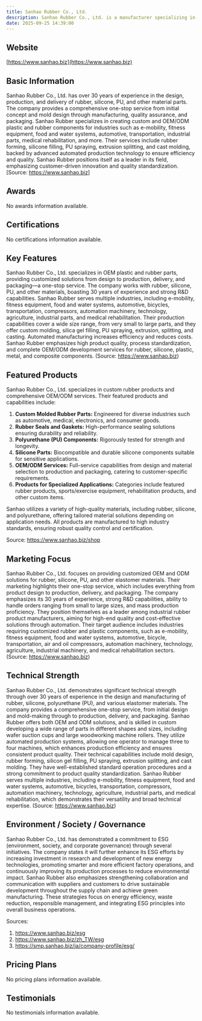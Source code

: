 ```yaml
---
title: Sanhao Rubber Co., Ltd.
description: Sanhao Rubber Co., Ltd. is a manufacturer specializing in OEM and custom solutions for rubber, silicone, and plastic parts, offering one-stop services from design through production and packaging for a wide range of industries.
date: 2025-09-25 14:39:00
---
```


## Website

[https://www.sanhao.biz](https://www.sanhao.biz)

## Basic Information

Sanhao Rubber Co., Ltd. has over 30 years of experience in the design, production, and delivery of rubber, silicone, PU, and other material parts. The company provides a comprehensive one-stop service from initial concept and mold design through manufacturing, quality assurance, and packaging. Sanhao Rubber specializes in creating custom and OEM/ODM plastic and rubber components for industries such as e-mobility, fitness equipment, food and water systems, automotive, transportation, industrial parts, medical rehabilitation, and more. Their services include rubber forming, silicone filling, PU spraying, extrusion splitting, and cast molding, backed by advanced automated production technology to ensure efficiency and quality. Sanhao Rubber positions itself as a leader in its field, emphasizing customer-driven innovation and quality standardization.
[Source: https://www.sanhao.biz]

## Awards

No awards information available.

## Certifications

No certifications information available.

## Key Features

Sanhao Rubber Co., Ltd. specializes in OEM plastic and rubber parts, providing customized solutions from design to production, delivery, and packaging—a one-stop service. The company works with rubber, silicone, PU, and other materials, boasting 30 years of experience and strong R&D capabilities. Sanhao Rubber serves multiple industries, including e-mobility, fitness equipment, food and water systems, automotive, bicycles, transportation, compressors, automation machinery, technology, agriculture, industrial parts, and medical rehabilitation. Their production capabilities cover a wide size range, from very small to large parts, and they offer custom molding, silica gel filling, PU spraying, extrusion, splitting, and casting. Automated manufacturing increases efficiency and reduces costs. Sanhao Rubber emphasizes high product quality, process standardization, and complete OEM/ODM development services for rubber, silicone, plastic, metal, and composite components.
(Source: https://www.sanhao.biz)

## Featured Products

Sanhao Rubber Co., Ltd. specializes in custom rubber products and comprehensive OEM/ODM services. Their featured products and capabilities include:

1. **Custom Molded Rubber Parts:** Engineered for diverse industries such as automotive, medical, electronics, and consumer goods.
2. **Rubber Seals and Gaskets:** High-performance sealing solutions ensuring durability and reliability.
3. **Polyurethane (PU) Components:** Rigorously tested for strength and longevity.
4. **Silicone Parts:** Biocompatible and durable silicone components suitable for sensitive applications.
5. **OEM/ODM Services:** Full-service capabilities from design and material selection to production and packaging, catering to customer-specific requirements.
6. **Products for Specialized Applications:** Categories include featured rubber products, sports/exercise equipment, rehabilitation products, and other custom items.

Sanhao utilizes a variety of high-quality materials, including rubber, silicone, and polyurethane, offering tailored material solutions depending on application needs. All products are manufactured to high industry standards, ensuring robust quality control and certification.

Source: https://www.sanhao.biz/shop

## Marketing Focus

Sanhao Rubber Co., Ltd. focuses on providing customized OEM and ODM solutions for rubber, silicone, PU, and other elastomer materials. Their marketing highlights their one-stop service, which includes everything from product design to production, delivery, and packaging. The company emphasizes its 30 years of experience, strong R&D capabilities, ability to handle orders ranging from small to large sizes, and mass production proficiency. They position themselves as a leader among industrial rubber product manufacturers, aiming for high-end quality and cost-effective solutions through automation. Their target audience includes industries requiring customized rubber and plastic components, such as e-mobility, fitness equipment, food and water systems, automotive, bicycle, transportation, air and oil compressors, automation machinery, technology, agriculture, industrial machinery, and medical rehabilitation sectors.
(Source: https://www.sanhao.biz)

## Technical Strength

Sanhao Rubber Co., Ltd. demonstrates significant technical strength through over 30 years of experience in the design and manufacturing of rubber, silicone, polyurethane (PU), and various elastomer materials. The company provides a comprehensive one-stop service, from initial design and mold-making through to production, delivery, and packaging. Sanhao Rubber offers both OEM and ODM solutions, and is skilled in custom developing a wide range of parts in different shapes and sizes, including wafer suction cups and large woodworking machine rollers. They utilize automated production systems, allowing one operator to manage three to four machines, which enhances production efficiency and ensures consistent product quality. Their technical capabilities include mold design, rubber forming, silicon gel filling, PU spraying, extrusion splitting, and cast molding. They have well-established standard operation procedures and a strong commitment to product quality standardization. Sanhao Rubber serves multiple industries, including e-mobility, fitness equipment, food and water systems, automotive, bicycles, transportation, compressors, automation machinery, technology, agriculture, industrial parts, and medical rehabilitation, which demonstrates their versatility and broad technical expertise.
(Source: https://www.sanhao.biz)

## Environment / Society / Governance

Sanhao Rubber Co., Ltd. has demonstrated a commitment to ESG (environment, society, and corporate governance) through several initiatives. The company states it will further enhance its ESG efforts by increasing investment in research and development of new energy technologies, promoting smarter and more efficient factory operations, and continuously improving its production processes to reduce environmental impact. Sanhao Rubber also emphasizes strengthening collaboration and communication with suppliers and customers to drive sustainable development throughout the supply chain and achieve green manufacturing. These strategies focus on energy efficiency, waste reduction, responsible management, and integrating ESG principles into overall business operations.

Sources:
1. https://www.sanhao.biz/esg
2. https://www.sanhao.biz/zh_TW/esg
3. https://smp.sanhao.biz/ja/company-profile/esg/

## Pricing Plans

No pricing plans information available.

## Testimonials

No testimonials information available.